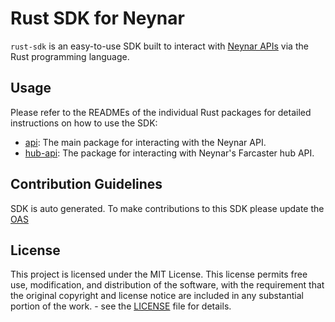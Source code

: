 # Rust SDK for Neynar

`rust-sdk` is an easy-to-use SDK built to interact with [Neynar APIs](https://docs.neynar.com/) via the Rust programming language.

## Usage

Please refer to the READMEs of the individual Rust packages for detailed instructions on how to use the SDK:
- [api](generated/api/README.md): The main package for interacting with the Neynar API.
- [hub-api](generated/hub-api/README.md): The package for interacting with Neynar's Farcaster hub API.

## Contribution Guidelines

SDK is auto generated.
To make contributions to this SDK please update the [OAS](https://github.com/neynarxyz/oas)

## License

This project is licensed under the MIT License. This license permits free use, modification, and distribution of the software, with the requirement that the original copyright and license notice are included in any substantial portion of the work. - see the [LICENSE](https://github.com/neynarxyz/rust-sdk/blob/main/LICENSE) file for details.
